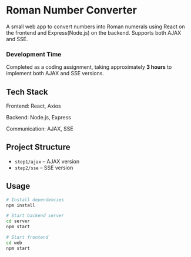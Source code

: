 # Roman Number Converter

A small web app to convert numbers into Roman numerals using React on the frontend and Express(Node.js) on the backend. Supports both AJAX and SSE.

### Development Time
Completed as a coding assignment, taking approximately **3 hours** to implement both AJAX and SSE versions.

## Tech Stack

Frontend: React, Axios

Backend: Node.js, Express

Communication: AJAX, SSE

## Project Structure

- `step1/ajax` – AJAX version
- `step2/sse` – SSE version

## Usage
```bash
# Install dependencies
npm install

# Start backend server
cd server
npm start

# Start frontend
cd web
npm start
